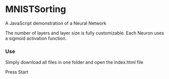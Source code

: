 # MNISTSorting
A JavaScript demonstration of a Neural Network


The number of layers and layer size is fully customizable. Each Neuron uses a sigmoid activation function.

### Use

Simply download all files in one folder and open the index.html file

Press Start
